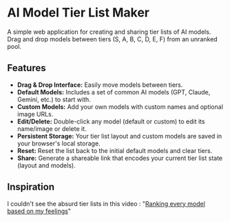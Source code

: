 # AI Model Tier List Maker

A simple web application for creating and sharing tier lists of AI models. Drag and drop models between tiers (S, A, B, C, D, E, F) from an unranked pool.

## Features

*   **Drag & Drop Interface:** Easily move models between tiers.
*   **Default Models:** Includes a set of common AI models (GPT, Claude, Gemini, etc.) to start with.
*   **Custom Models:** Add your own models with custom names and optional image URLs.
*   **Edit/Delete:** Double-click any model (default or custom) to edit its name/image or delete it.
*   **Persistent Storage:** Your tier list layout and custom models are saved in your browser's local storage.
*   **Reset:** Reset the list back to the initial default models and clear tiers.
*   **Share:** Generate a shareable link that encodes your current tier list state (layout and models).

## Inspiration

I couldn't see the absurd tier lists in this video : "[Ranking every model based on my feelings](https://youtu.be/3yrAK2hMWw8?t=232)"


